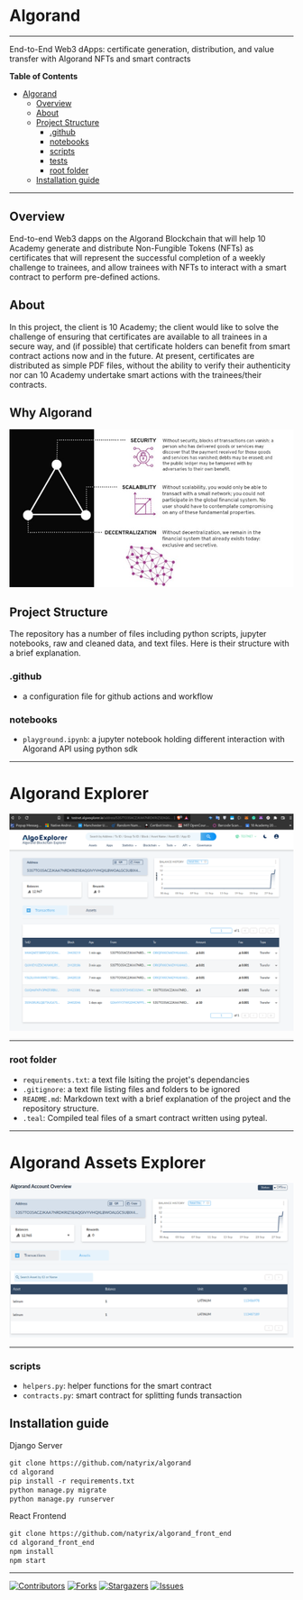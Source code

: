 # Algorand


***

End-to-End Web3 dApps: certificate generation, distribution, and value transfer with Algorand NFTs and smart contracts

**Table of Contents**
- [Algorand](#Algorand)
  - [Overview](#overview)
  - [About](#about)
  - [Project Structure](#project-structure)
    - [.github](#.github)
    - [notebooks](#notebooks)
    - [scripts](#scripts)
    - [tests](#tests)
    - [root folder](#root-folder)
  - [Installation guide](#Installation-guide)

***

## Overview

End-to-end Web3 dapps on the Algorand Blockchain that will help 10 Academy generate and distribute Non-Fungible Tokens (NFTs) as certificates that will represent the successful completion of a weekly challenge to trainees, and allow trainees with NFTs to interact with a smart contract to perform pre-defined actions.  


## About


In this project, the client is 10 Academy; the client would like to solve the challenge of ensuring that certificates are available to all trainees in a secure way, and (if possible) that certificate holders can benefit from smart contract actions now and in the future.  At present, certificates are distributed as simple PDF files, without the ability to verify their authenticity nor can 10 Academy undertake smart actions with the trainees/their contracts.

## Why Algorand

![Alt text](alg.jpeg?raw=true "Why Algorand")


## Project Structure
The repository has a number of files including python scripts, jupyter notebooks, raw and cleaned data, and text files. Here is their structure with a brief explanation.


### .github
- a configuration file for github actions and workflow


### notebooks
- `playground.ipynb`: a jupyter notebook holding different interaction with Algorand API using python sdk


***
# Algorand Explorer
![Alt text](explorer_img_1.png?raw=true "Tech stack")

***

### root folder
- `requirements.txt`: a text file lsiting the projet's dependancies
- `.gitignore`: a text file listing files and folders to be ignored
- `README.md`: Markdown text with a brief explanation of the project and the repository structure.
- `.teal`: Compiled teal files of a smart contract written using pyteal.


***
# Algorand Assets Explorer
![Alt text](explorer_img_3.png?raw=true "Tech stack")

***

### scripts
- `helpers.py`: helper functions for the smart contract
- `contracts.py`: smart contract for splitting funds transaction


## Installation guide
Django Server
```
git clone https://github.com/natyrix/algorand
cd algorand
pip install -r requirements.txt 
python manage.py migrate
python manage.py runserver
```
React Frontend
```
git clone https://github.com/natyrix/algorand_front_end
cd algorand_front_end
npm install
npm start
```

***

[![Contributors][contributors-shield]][contributors-url]
[![Forks][forks-shield]][forks-url]
[![Stargazers][stars-shield]][stars-url]
[![Issues][issues-shield]][issues-url]


[contributors-shield]: https://img.shields.io/github/contributors/natyrix/algorand.svg?style=for-the-badge
[contributors-url]: https://github.com/natyrix/algorand/graphs/contributors
[forks-shield]: https://img.shields.io/github/forks/natyrix/algorand.svg?style=for-the-badge
[forks-url]: https://github.com/natyrix/algorand/network/members
[stars-shield]: https://img.shields.io/github/stars/natyrix/algorand.svg?style=for-the-badge
[stars-url]: https://github.com/natyrix/algorand/stargazers
[issues-shield]: https://img.shields.io/github/issues/natyrix/algorand.svg?style=for-the-badge
[issues-url]: https://github.com/natyrix/algorand/issues
